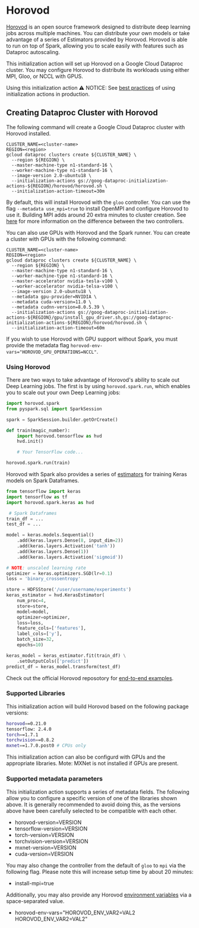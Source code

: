 # Horovod

[Horovod](horovod.ai) is an open source framework designed to distribute deep
learning jobs across multiple machines. You can distribute your own models or
take advantage of a series of Estimators provided by Horovod. Horovod is able
to run on top of Spark, allowing you to scale easily with features such as
Dataproc autoscaling.

This initialization action will set up Horovod on a Google Cloud Dataproc
cluster. You may configure Horovod to distribute its workloads using either
MPI, Gloo, or NCCL with GPUS.

Using this initialization action
⚠️ NOTICE: See [best practices](/README.md#how-initialization-actions-are-used) of using initialization actions in production.

## Creating Dataproc Cluster with Horovod
The following command will create a Google Cloud Dataproc cluster with Horovod installed.

```
CLUSTER_NAME=<cluster-name>
REGION=<region>
gcloud dataproc clusters create ${CLUSTER_NAME} \
  --region ${REGION} \
  --master-machine-type n1-standard-16 \
  --worker-machine-type n1-standard-16 \
  --image-version 2.0-ubuntu18 \
  --initialization-actions gs://goog-dataproc-initialization-actions-${REGION}/horovod/horovod.sh \
  --initialization-action-timeout=30m
```

By default, this will install Horovod with the `gloo` controller. You can use
the flag `--metadata use_mpi=true` to install OpenMPI and configure Horovod to
use it. Building MPI adds around 20 extra minutes to cluster creation.
See [here](https://horovod.readthedocs.io/en/stable/install_include.html#controllers)
for more information on the difference between the two controllers.

You can also use GPUs with Horovod and the Spark runner. You can create a
cluster with GPUs with the following command:

```
CLUSTER_NAME=<cluster-name>
REGION=<region>
gcloud dataproc clusters create ${CLUSTER_NAME} \
  --region ${REGION} \
  --master-machine-type n1-standard-16 \
  --worker-machine-type n1-standard-16 \
  --master-accelerator nvidia-tesla-v100 \
  --worker-accelerator nvidia-telsa-v100 \
  --image-version 2.0-ubuntu18 \
  --metadata gpu-provider=NVIDIA \
  --metadata cuda-version=11.0 \
  --metadata cudnn-version=8.0.5.39 \
  --initialization-actions gs://goog-dataproc-initialization-actions-${REGION}/gpu/install_gpu_driver.sh,gs://goog-dataproc-initialization-actions-${REGION}/horovod/horovod.sh \
  --initialization-action-timeout=60m
```

If you wish to use Horovod with GPU support without Spark, you must provide
the metadata flag `horovod-env-vars="HOROVOD_GPU_OPERATIONS=NCCL"`.

### Using Horovod

There are two ways to take advantage of Horovod's ability to scale out Deep
Learning jobs. The first is by using `horovod.spark.run`, which enables you
to scale out your own Deep Learning jobs:

```python
import horovod.spark
from pyspark.sql import SparkSession

spark = SparkSession.builder.getOrCreate()

def train(magic_number):
    import horovod.tensorflow as hvd
    hvd.init()

    # Your TensorFlow code...

horovod.spark.run(train)
```

Horovod with Spark also provides a series of [estimators](https://horovod.readthedocs.io/en/stable/spark_include.html#horovod-spark-estimators)
for training Keras models on Spark Dataframes.

```python
from tensorflow import keras
import tensorflow as tf
import horovod.spark.keras as hvd

 # Spark Dataframes
train_df = ...
test_df = ...

model = keras.models.Sequential()
    .add(keras.layers.Dense(8, input_dim=2))
    .add(keras.layers.Activation('tanh'))
    .add(keras.layers.Dense(1))
    .add(keras.layers.Activation('sigmoid'))

# NOTE: unscaled learning rate
optimizer = keras.optimizers.SGD(lr=0.1)
loss = 'binary_crossentropy'

store = HDFSStore('/user/username/experiments')
keras_estimator = hvd.KerasEstimator(
    num_proc=4,
    store=store,
    model=model,
    optimizer=optimizer,
    loss=loss,
    feature_cols=['features'],
    label_cols=['y'],
    batch_size=32,
    epochs=10)

keras_model = keras_estimator.fit(train_df) \
    .setOutputCols(['predict'])
predict_df = keras_model.transform(test_df)
```

Check out the official Horovod reposotory for [end-to-end examples](https://github.com/horovod/horovod/tree/master/examples/spark/keras).

### Supported Libraries

This initialization action will build Horovod based on the following package versions:
```bash
horovod==0.21.0
tensorflow: 2.4.0
torch==1.7.1
torchvision==0.8.2
mxnet==1.7.0.post0 # CPUs only
```

This initialization action can also be configurd with GPUs and the appropriate libraries.
Mote: MXNet is not installed if GPUs are present.

### Supported metadata parameters
This initialization action supports a series of metadata fields.
The following allow you to configure a specific version of one of
the libraries shown above. It is generally recommended to avoid
doing this, as the versions above have been carefully selected to be
compatible with each other.

* horovod-version=VERSION
* tensorflow-version=VERSION
* torch-version=VERSION
* torchvision-version=VERSION
* mxnet-version=VERSION
* cuda-version=VERSION

You may also change the controller from the default of `gloo` to `mpi`
via the following flag. Please note this will increase setup time by
about 20 minutes:

* install-mpi=true

Additionally, you may also provide any Horovod [environment variables](https://horovod.readthedocs.io/en/stable/install_include.html#environment-variables) via
a space-separated value.

* horovod-env-vars="HOROVOD_ENV_VAR2=VAL2 HOROVOD_ENV_VAR2=VAL2"